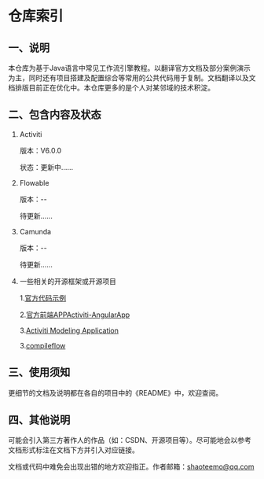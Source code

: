 <h1>仓库索引</h1>

## 一、说明

本仓库为基于Java语言中常见工作流引擎教程。以翻译官方文档及部分案例演示为主，同时还有项目搭建及配置综合等常用的公共代码用于复制。文档翻译以及文档排版目前正在优化中。本仓库更多的是个人对某邻域的技术积淀。

## 二、包含内容及状态

1. Activiti

   版本：V6.0.0

   状态：更新中……

2. Flowable

   版本：--

   待更新……

3. Camunda

   版本：--

   待更新……
   
4. 一些相关的开源框架或开源项目

   1.[官方代码示例](https://github.com/AlfrescoArchive/activiti-examples)

   2.[官方前端APPActiviti-AngularApp](https://github.com/AlfrescoArchive/Activiti-AngularApp)

   3.[Activiti Modeling Application](https://github.com/Activiti/activiti-modeling-app)

   3.[compileflow](https://github.com/alibaba/compileflow)

## 三、使用须知

更细节的文档及说明都在各自的项目中的《README》中，欢迎查阅。

## 四、其他说明

可能会引入第三方著作人的作品（如：CSDN、开源项目等）。尽可能地会以参考文档形式标注在文档下方并引入对应链接。

文档或代码中难免会出现出错的地方欢迎指正。作者邮箱：shaoteemo@qq.com

